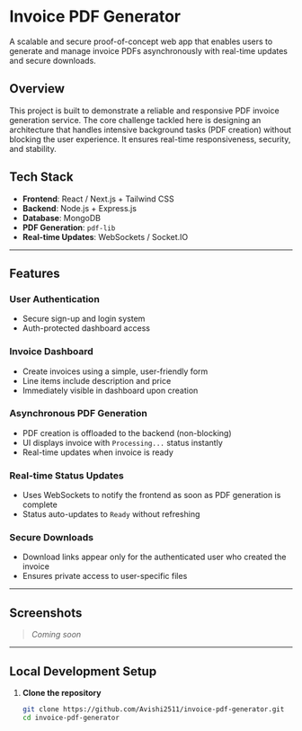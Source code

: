 # Invoice PDF Generator

A scalable and secure proof-of-concept web app that enables users to generate and manage invoice PDFs asynchronously with real-time updates and secure downloads.

## Overview

This project is built to demonstrate a reliable and responsive PDF invoice generation service. The core challenge tackled here is designing an architecture that handles intensive background tasks (PDF creation) without blocking the user experience. It ensures real-time responsiveness, security, and stability.

## Tech Stack

- **Frontend**: React / Next.js + Tailwind CSS  
- **Backend**: Node.js + Express.js  
- **Database**: MongoDB  
- **PDF Generation**: `pdf-lib` 
- **Real-time Updates**: WebSockets / Socket.IO  

---

## Features

### User Authentication
- Secure sign-up and login system
- Auth-protected dashboard access

### Invoice Dashboard
- Create invoices using a simple, user-friendly form
- Line items include description and price
- Immediately visible in dashboard upon creation

### Asynchronous PDF Generation
- PDF creation is offloaded to the backend (non-blocking)
- UI displays invoice with `Processing...` status instantly
- Real-time updates when invoice is ready

### Real-time Status Updates
- Uses WebSockets to notify the frontend as soon as PDF generation is complete
- Status auto-updates to `Ready` without refreshing

### Secure Downloads
- Download links appear only for the authenticated user who created the invoice
- Ensures private access to user-specific files

---

## Screenshots
> _Coming soon_

---

## Local Development Setup

1. **Clone the repository**
   ```bash
   git clone https://github.com/Avishi2511/invoice-pdf-generator.git
   cd invoice-pdf-generator
